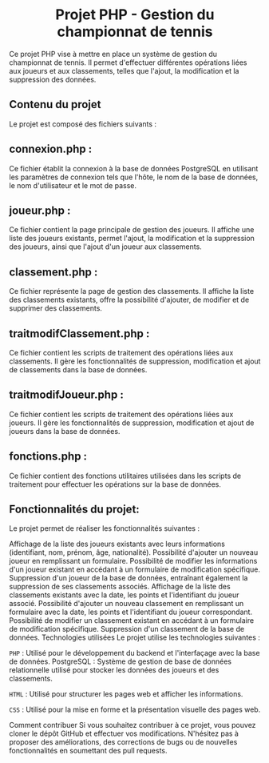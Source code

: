 <div align="center">

# Projet PHP - Gestion du championnat de tennis

</div>

Ce projet PHP vise à mettre en place un système de gestion du championnat de tennis. Il permet d'effectuer différentes opérations liées aux joueurs et aux classements, telles que l'ajout, la modification et la suppression des données.

## Contenu du projet
Le projet est composé des fichiers suivants :

## connexion.php :
Ce fichier établit la connexion à la base de données PostgreSQL en utilisant les paramètres de connexion tels que l'hôte, le nom de la base de données, le nom d'utilisateur et le mot de passe.

## joueur.php : 
Ce fichier contient la page principale de gestion des joueurs. Il affiche une liste des joueurs existants, permet l'ajout, la modification et la suppression des joueurs, ainsi que l'ajout d'un joueur aux classements.

## classement.php : 
Ce fichier représente la page de gestion des classements. Il affiche la liste des classements existants, offre la possibilité d'ajouter, de modifier et de supprimer des classements.

## traitmodifClassement.php : 
Ce fichier contient les scripts de traitement des opérations liées aux classements. Il gère les fonctionnalités de suppression, modification et ajout de classements dans la base de données.

## traitmodifJoueur.php :
Ce fichier contient les scripts de traitement des opérations liées aux joueurs. Il gère les fonctionnalités de suppression, modification et ajout de joueurs dans la base de données.

## fonctions.php :
 Ce fichier contient des fonctions utilitaires utilisées dans les scripts de traitement pour effectuer les opérations sur la base de données.

## Fonctionnalités du projet:

Le projet permet de réaliser les fonctionnalités suivantes :

Affichage de la liste des joueurs existants avec leurs informations (identifiant, nom, prénom, âge, nationalité).
Possibilité d'ajouter un nouveau joueur en remplissant un formulaire.
Possibilité de modifier les informations d'un joueur existant en accédant à un formulaire de modification spécifique.
Suppression d'un joueur de la base de données, entraînant également la suppression de ses classements associés.
Affichage de la liste des classements existants avec la date, les points et l'identifiant du joueur associé.
Possibilité d'ajouter un nouveau classement en remplissant un formulaire avec la date, les points et l'identifiant du joueur correspondant.
Possibilité de modifier un classement existant en accédant à un formulaire de modification spécifique.
Suppression d'un classement de la base de données.
Technologies utilisées
Le projet utilise les technologies suivantes :

`PHP` : Utilisé pour le développement du backend et l'interfaçage avec la base de données.
PostgreSQL : Système de gestion de base de données relationnelle utilisé pour stocker les données des joueurs et des classements.

`HTML` : Utilisé pour structurer les pages web et afficher les informations.

`CSS` : Utilisé pour la mise en forme et la présentation visuelle des pages web.

Comment contribuer
Si vous souhaitez contribuer à ce projet, vous pouvez cloner le dépôt GitHub et effectuer vos modifications. N'hésitez pas à proposer des améliorations, des corrections de bugs ou de nouvelles fonctionnalités en soumettant des pull requests.
